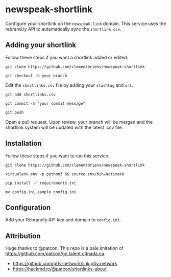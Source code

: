 # newspeak-shortlink

Configure your shortlink on the `newspeak.link` domain.
This service uses the rebrand.ly API to automatically sync the `shortlink.csv`.


## Adding your shortlink

Follow these steps if you want a shortlink added or edited.

`git clone https://github.com/clementbriens/newspeak-shortlink`

`git checkout -b your_branch`

Edit the `shortlinks.csv` file by adding your `slashtag` and `url`.

`git add shortlinks.csv`

`git commit -m "your commit message"`

`git push`

Open a pull request. Upon review, your branch will be merged and the shortlink system will be updated with the latest .csv file.

## Installation

Follow these steps if you want to run this service.

`git clone https://github.com/clementbriens/newspeak-shortlink`

`virtualenv env -p python3 && source env/bin/activate`

`pip install -r requirements.txt`

`mv config.ini.sample config.ini`

## Configuration

Add your Rebrandly API key and domain to `config.ini`.


## Attribution
Huge thanks to @patcon. This repo is a pale imitation of https://github.com/patcon/go.talent.c4nada.ca.

* https://github.com/g0v-network/link.g0v.network
* https://hackmd.io/@patcon/shortlinks-about
